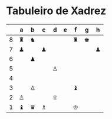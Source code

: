 # Tabuleiro de Xadrez

|   | a | b | c | d | e | f | g | h |
|---|---|---|---|---|---|---|---|---|
| 8 | ♜ | ♞ |   |   |   | ♜ | ♚ |   |
| 7 | ♟ |   | ♟ |   |   |   |   | ♟ |
| 6 |   | ♟ |   |   |   |   |   |   |
| 5 |   |   |   | ♙ |   |   |   |   |
| 4 |   |   |   |   |   |   |   |   |
| 3 |   | ♙ |   |   |   | ♝ |   |   |
| 2 | ♙ |   |   | ♕ |   |   |   |   |
| 1 | ♝ | ♛ | ♗ |   |   | ♔ |   |   |
